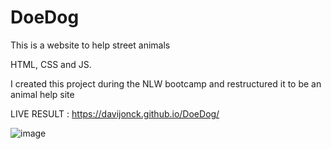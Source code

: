 # DoeDog
This is a website to help street animals

HTML, CSS and JS.

I created this project during the NLW bootcamp and restructured it to be an animal help site

LIVE RESULT : https://davijonck.github.io/DoeDog/

![image](https://user-images.githubusercontent.com/17154364/169373679-a3547a2f-1b6c-4cdc-a8b0-99e99618258b.png)
